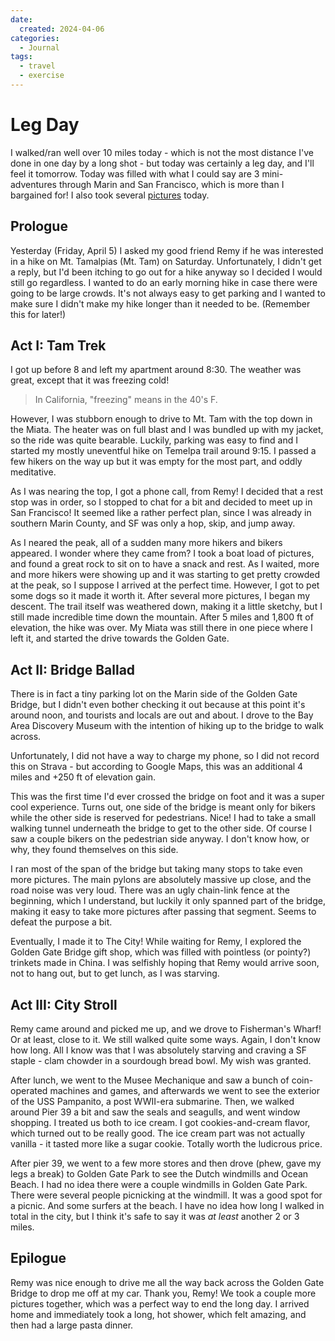 ```yaml
---
date:
  created: 2024-04-06
categories:
  - Journal
tags:
  - travel
  - exercise
---
```

# Leg Day

I walked/ran well over 10 miles today - which is not the most distance I've done in one day by a long shot - but today was certainly a leg day, and I'll feel it tomorrow. Today was filled with what I could say are 3 mini-adventures through Marin and San Francisco, which is more than I bargained for! I also took several [pictures](../../photos/2024/Tamalpias-to-SF.md) today.

<!-- more -->

## Prologue

Yesterday (Friday, April 5) I asked my good friend Remy if he was interested in a hike on Mt. Tamalpias (Mt. Tam) on Saturday. Unfortunately, I didn't get a reply, but I'd been itching to go out for a hike anyway so I decided I would still go regardless. I wanted to do an early morning hike in case there were going to be large crowds. It's not always easy to get parking and I wanted to make sure I didn't make my hike longer than it needed to be. (Remember this for later!)

## Act I: Tam Trek

I got up before 8 and left my apartment around 8:30. The weather was great, except that it was freezing cold!

> In California, "freezing" means in the 40's F.

However, I was stubborn enough to drive to Mt. Tam with the top down in the Miata. The heater was on full blast and I was bundled up with my jacket, so the ride was quite bearable. Luckily, parking was easy to find and I started my mostly uneventful hike on Temelpa trail around 9:15. I passed a few hikers on the way up but it was empty for the most part, and oddly meditative.

As I was nearing the top, I got a phone call, from Remy! I decided that a rest stop was in order, so I stopped to chat for a bit and decided to meet up in San Francisco! It seemed like a rather perfect plan, since I was already in southern Marin County, and SF was only a hop, skip, and jump away.

As I neared the peak, all of a sudden many more hikers and bikers appeared. I wonder where they came from? I took a boat load of pictures, and found a great rock to sit on to have a snack and rest. As I waited, more and more hikers were showing up and it was starting to get pretty crowded at the peak, so I suppose I arrived at the perfect time. However, I got to pet some dogs so it made it worth it. After several more pictures, I began my descent. The trail itself was weathered down, making it a little sketchy, but I still made incredible time down the mountain. After 5 miles and 1,800 ft of elevation, the hike was over. My Miata was still there in one piece where I left it, and started the drive towards the Golden Gate.

## Act II: Bridge Ballad

There is in fact a tiny parking lot on the Marin side of the Golden Gate Bridge, but I didn't even bother checking it out because at this point it's around noon, and tourists and locals are out and about. I drove to the Bay Area Discovery Museum with the intention of hiking up to the bridge to walk across.

Unfortunately, I did not have a way to charge my phone, so I did not record this on Strava - but according to Google Maps, this was an additional 4 miles and +250 ft of elevation gain.

This was the first time I'd ever crossed the bridge on foot and it was a super cool experience. Turns out, one side of the bridge is meant only for bikers while the other side is reserved for pedestrians. Nice! I had to take a small walking tunnel underneath the bridge to get to the other side. Of course I saw a couple bikers on the pedestrian side anyway. I don't know how, or why, they found themselves on this side.

I ran most of the span of the bridge but taking many stops to take even more pictures. The main pylons are absolutely massive up close, and the road noise was very loud. There was an ugly chain-link fence at the beginning, which I understand, but luckily it only spanned part of the bridge, making it easy to take more pictures after passing that segment. Seems to defeat the purpose a bit.

Eventually, I made it to The City! While waiting for Remy, I explored the Golden Gate Bridge gift shop, which was filled with pointless (or pointy?) trinkets made in China. I was selfishly hoping that Remy would arrive soon, not to hang out, but to get lunch, as I was starving.

## Act III: City Stroll

Remy came around and picked me up, and we drove to Fisherman's Wharf! Or at least, close to it. We still walked quite some ways. Again, I don't know how long. All I know was that I was absolutely starving and craving a SF staple - clam chowder in a sourdough bread bowl. My wish was granted.

After lunch, we went to the Musee Mechanique and saw a bunch of coin-operated machines and games, and afterwards we went to see the exterior of the USS Pampanito, a post WWII-era submarine. Then, we walked around Pier 39 a bit and saw the seals and seagulls, and went window shopping. I treated us both to ice cream. I got cookies-and-cream flavor, which turned out to be really good. The ice cream part was not actually vanilla - it tasted more like a sugar cookie. Totally worth the ludicrous price.

After pier 39, we went to a few more stores and then drove (phew, gave my legs a break) to Golden Gate Park to see the Dutch windmills and Ocean Beach. I had no idea there were a couple windmills in Golden Gate Park. There were several people picnicking at the windmill. It was a good spot for a picnic. And some surfers at the beach. I have no idea how long I walked in total in the city, but I think it's safe to say it was *at least* another 2 or 3 miles.

## Epilogue

Remy was nice enough to drive me all the way back across the Golden Gate Bridge to drop me off at my car. Thank you, Remy! We took a couple more pictures together, which was a perfect way to end the long day. I arrived home and immediately took a long, hot shower, which felt amazing, and then had a large pasta dinner.